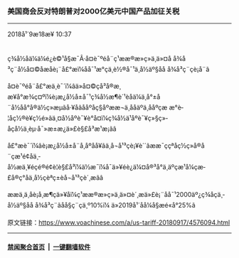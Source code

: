 ### 美国商会反对特朗普对2000亿美元中国产品加征关税
------------------------

<div class="published">
 <span class="date" title="ä¸­å½æ¶é´">
  <time datetime="2018-09-18T10:37:41+08:00">
   2018å¹´9æ18æ¥ 10:37
  </time>
 </span>
</div>
<br/>
<div class="wsw">
 <p>
  ç¾å½åä¼ä¼é¿è©¹å§æ¯Â·å¤è¯ºéå¨ç¹ææ®æ»ç»ä¸ä»¤å å¾å³ç¨å½å¤©åæåè¡¨å£°æï¼åå¯¹æ°çä¸è½®å¯¹ä¸­å½äº§åå å¾å³ç¨çè¡å¨ã
 </p>
 <p>
  å¤è¯ºéå¨å£°æä¸­è¯´ï¼âä»å¤©çå³å®æ¸æ¥å°æ¾ç¤ºï¼è¡æ¿å½å±å¯¹ç¾å½æ¶è´¹èåä¼ä¸å°±å¨å½åå°å®ä½ç»æµãå·¥åãååºåç§åºææ¬ä¸ååäºä¸ååºçæ æ°è­¦åç½®è¥ç½é»ãä¸¤å½åºè¯¥è°å¤ï¼ç¾å½ä¹åºè¯¥ç»§ç»­åçå½ä¸èµ·å¯»æ±æ¿ä»£è§£å³æ¹æ¡ãâ
 </p>
 <p>
  å£°æè¯´ï¼âè¡æ¿å½å±å¨å¸åºåå¥ãä¸å¬å¹³çè¡¥è´´ãææ¯ççªåç½ç»å®å¨ç­æ¹é¢åä¸­å½æä¸¥éçé®é¢è¦è§£å³ï¼ä½æ¯ï¼å¯ä»¥éè¿ä¼¤å®³å°ä¸äºçæ¹å¼çæ­£å®ç°åä¸­å½çèªç±èå¬å¹³çè´¸æãâ
 </p>
 <p>
  ææä¸ä¸åè¡å¸æ¶çä»¥åï¼ç¹ææ®æ»ç»ä¸ä»¤è´¸æä»£è¡¨åå¯¹2000äº¿ç¾åçä¸­å½äº§åå å¾å³ç¨ãåå§ç¨çä¸º10%ï¼ ä»2019å¹´åå¼å§æé«å°25%ã
 </p>
</div>

原文链接：https://www.voachinese.com/a/us-tariff-20180917/4576094.html


------------------------
#### [禁闻聚合首页](https://github.com/gfw-breaker/banned-news/blob/master/README.md) &nbsp;|&nbsp;  [一键翻墙软件](https://github.com/gfw-breaker/nogfw/blob/master/README.md)